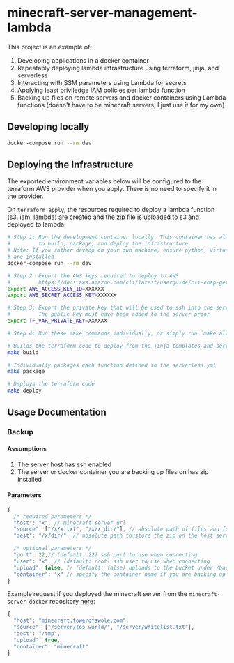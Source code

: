 # minecraft-server-management-lambda
This project is an example of:
1. Developing applications in a docker container
2. Repeatably deploying lambda infrastructure using terraform, jinja, and serverless
3. Interacting with SSM parameters using Lambda for secrets
4. Applying least priviledge IAM policies per lambda function
5. Backing up files on remote servers and docker containers using Lambda functions (doesn't have to be minecraft servers, I just use it for my own)

## Developing locally
``` bash
docker-compose run --rm dev
```

## Deploying the Infrastructure
The exported environment variables below will be configured to the terraform AWS provider when you apply. There is no need to specify it in the provider.

On `terraform apply`, the resources required to deploy a lambda function (s3, iam, lambda) are created and the zip file is uploaded to s3 and deployed to lambda.
``` bash
# Step 1: Run the development container locally. This container has all the dependencies needed
#         to build, package, and deploy the infrastructure.
# Note: If you rather deveop on your own machine, ensure python, virtualenv, terraform, and serverless
# are installed
docker-compose run --rm dev

# Step 2: Export the AWS keys required to deploy to AWS
#         https://docs.aws.amazon.com/cli/latest/userguide/cli-chap-getting-started.html
export AWS_ACCESS_KEY_ID=XXXXXX
export AWS_SECRET_ACCESS_KEY=XXXXXX

# Step 3: Export the private key that will be used to ssh into the server by the lambda function
#         The public key must have been added to the server prior
export TF_VAR_PRIVATE_KEY=XXXXXX

# Step 4: Run these make commands individually, or simply run `make all`:

# Builds the terraform code to deploy from the jinja templates and serverless.yml
make build

# Individually packages each function defined in the serverless.yml
make package

# Deploys the terraform code
make deploy
```

## Usage Documentation

### Backup

#### Assumptions
1. The server host has ssh enabled
2. The server or docker container you are backing up files on has zip installed

#### Parameters
``` js
{
  /* required parameters */
  "host": "x", // minecraft server url
  "source": ["/x/x.txt", "/x/x_dir/"], // absolute path of files and folders to backup
  "dest": "/x/dir/", // absolute path to store the zip on the host server

  /* optional parameters */
  "port": 22,// (default: 22) ssh port to use when connecting
  "user": "x", // (default: root) ssh user to use when connecting
  "upload": false, // (default: false) uploads to the bucket under /backups
  "container": "x" // specify the container name if you are backing up files from a docker container running on the server
}
```

Example request if you deployed the minecraft server from the `minecraft-server-docker` repository [here](https://github.com/bbckr/minecraft-server-docker):
``` js
{
  "host": "minecraft.towerofswole.com",
  "source": ["/server/tos_world/", "/server/whitelist.txt"],
  "dest": "/tmp",
  "upload": true,
  "container": "minecraft"
}
```
